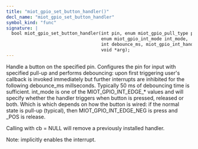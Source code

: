 ```yaml
---
title: "miot_gpio_set_button_handler()"
decl_name: "miot_gpio_set_button_handler"
symbol_kind: "func"
signature: |
  bool miot_gpio_set_button_handler(int pin, enum miot_gpio_pull_type pull_type,
                                    enum miot_gpio_int_mode int_mode,
                                    int debounce_ms, miot_gpio_int_handler_f cb,
                                    void *arg);
---
```


Handle a button on the specified pin.
Configures the pin for input with specified pull-up and performs debouncing:
upon first triggering user's callback is invoked immediately but further
interrupts are inhibited for the following debounce_ms millseconds.
Typically 50 ms of debouncing time is sufficient.
int_mode is one of the MIOT_GPIO_INT_EDGE_* values and will specify whether
the handler triggers when button is pressed, released or both.
Which is which depends on how the button is wired: if the normal state is
pull-up (typical), then MIOT_GPIO_INT_EDGE_NEG is press and _POS is release.

Calling with cb = NULL will remove a previously installed handler.

Note: implicitly enables the interrupt. 

